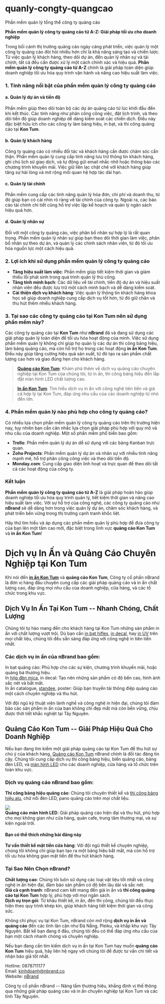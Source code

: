 # quanly-congty-quangcao
Phần mềm quản lý tổng thể công ty quảng cáo

**Phần mềm quản lý công ty quảng cáo từ A-Z: Giải pháp tối ưu cho doanh nghiệp**

Trong bối cảnh thị trường quảng cáo ngày càng phát triển, việc quản lý một công ty quảng cáo đòi hỏi nhiều hơn chỉ là khả năng sáng tạo và chiến lược. Từ việc quản lý khách hàng, theo dõi dự án, đến quản lý nhân sự và tài chính, tất cả đều cần được xử lý một cách chính xác và hiệu quả. **Phần mềm quản lý công ty quảng cáo từ A-Z** chính là giải pháp toàn diện giúp doanh nghiệp tối ưu hóa quy trình vận hành và nâng cao hiệu suất làm việc.

### 1\. **Tính năng nổi bật của phần mềm quản lý công ty quảng cáo**

#### a. **Quản lý dự án và tiến độ**

Phần mềm giúp theo dõi toàn bộ các dự án quảng cáo từ lúc khởi đầu đến khi kết thúc. Các tính năng như phân công công việc, đặt lịch trình, và theo dõi tiến độ giúp doanh nghiệp dễ dàng kiểm soát các chiến dịch. Điều này đặc biệt hữu ích cho các công ty làm bảng hiệu, in bạt, và thi công quảng cáo tại **Kon Tum**.

#### b. **Quản lý khách hàng**

Công ty quảng cáo có nhiều đối tác và khách hàng cần được chăm sóc cẩn thận. Phần mềm quản lý cung cấp tính năng lưu trữ thông tin khách hàng, ghi chú lịch sử giao dịch, và tự động gửi email nhắc nhở hoặc thông báo các chương trình khuyến mãi. Việc giữ liên lạc chặt chẽ với khách hàng giúp tăng sự hài lòng và mở rộng mối quan hệ hợp tác dài hạn.

#### c. **Quản lý tài chính**

Phần mềm cung cấp các tính năng quản lý hóa đơn, chi phí và doanh thu, từ đó giúp bạn có cái nhìn rõ ràng về tài chính của công ty. Ngoài ra, các báo cáo tài chính chi tiết cũng hỗ trợ việc lập kế hoạch và quản lý ngân sách hiệu quả hơn.

#### d. **Quản lý nhân sự**

Đối với một công ty quảng cáo, việc phân bổ nhân sự hợp lý là rất quan trọng. Phần mềm quản lý nhân sự giúp bạn theo dõi thời gian làm việc, phân bổ nhân sự theo dự án, và quản lý các chính sách nhân viên, từ đó tối ưu hóa nguồn lực một cách hiệu quả.

### 2\. **Lợi ích khi sử dụng phần mềm quản lý công ty quảng cáo**

-   **Tăng hiệu suất làm việc**: Phần mềm giúp tiết kiệm thời gian và giảm thiểu lỗi phát sinh trong quá trình quản lý thủ công.
-   **Tăng tính minh bạch**: Các dữ liệu về tài chính, tiến độ dự án và hiệu suất nhân viên đều được lưu trữ một cách minh bạch và dễ dàng kiểm soát.
-   **Cải thiện dịch vụ khách hàng**: Việc quản lý thông tin khách hàng khoa học sẽ giúp doanh nghiệp cung cấp dịch vụ tốt hơn, từ đó giữ chân và thu hút thêm nhiều khách hàng.

### 3\. **Tại sao các công ty quảng cáo tại Kon Tum nên sử dụng phần mềm này?**

Các công ty quảng cáo tại **Kon Tum** như **nBrand** đã và đang sử dụng các giải pháp quản lý toàn diện để tối ưu hóa hoạt động của mình. Việc sử dụng phần mềm quản lý không chỉ giúp họ quản lý các dự án thi công bảng hiệu, làm bảng quảng cáo, mà còn hỗ trợ họ trong các hoạt động **in ấn Kon Tum**. Điều này giúp tăng cường hiệu quả sản xuất, từ đó tạo ra sản phẩm chất lượng cao hơn và giao đúng hẹn cho khách hàng.

> **[Quảng cáo Kon Tum](https://kontum.in/quang-cao)**: Khám phá thêm về dịch vụ quảng cáo chuyên nghiệp tại Kon Tum của chúng tôi, từ in ấn, thi công bảng hiệu đến lắp đặt màn hình LED chất lượng cao.

> **[In ấn Kon Tum](https://kontum.in)**: Tìm hiểu dịch vụ in ấn với công nghệ tiên tiến và giá cả hợp lý tại Kon Tum, đáp ứng nhu cầu của các doanh nghiệp từ nhỏ đến lớn.

### 4\. **Phần mềm quản lý nào phù hợp cho công ty quảng cáo?**

Có nhiều lựa chọn phần mềm quản lý công ty quảng cáo trên thị trường hiện nay, tuy nhiên bạn cần cân nhắc lựa chọn giải pháp phù hợp với quy mô và nhu cầu của doanh nghiệp. Một số phần mềm phổ biến bao gồm:

-   **Trello**: Phần mềm quản lý dự án dễ sử dụng với các bảng Kanban trực quan.
-   **Zoho Projects**: Phần mềm quản lý dự án và nhân sự với nhiều tính năng mạnh mẽ, hỗ trợ phân công công việc và theo dõi tiến độ.
-   **Monday.com**: Cung cấp giao diện linh hoạt và trực quan để theo dõi tất cả các hoạt động của công ty.

### Kết luận

**Phần mềm quản lý công ty quảng cáo từ A-Z** là giải pháp hoàn hảo giúp doanh nghiệp tối ưu hóa quy trình quản lý, tiết kiệm thời gian và nâng cao hiệu suất làm việc. Với sự hỗ trợ của công nghệ, các công ty quảng cáo như **nBrand** sẽ dễ dàng hơn trong việc quản lý dự án, chăm sóc khách hàng, và phát triển bền vững trong thị trường cạnh tranh khốc liệt.

Hãy thử tìm hiểu và áp dụng các phần mềm quản lý phù hợp để đưa công ty của bạn lên một tầm cao mới, đặc biệt trong lĩnh vực **quảng cáo Kon Tum** và **in ấn Kon Tum**!

Dịch vụ In Ấn và Quảng Cáo Chuyên Nghiệp tại Kon Tum
====================================================

Khi nói đến [**in ấn Kon Tum**](https://kontum.in/) và **quảng cáo Kon Tum**, Công ty cổ phần nBrand là đơn vị hàng đầu chuyên cung cấp các giải pháp quảng cáo và in ấn chất lượng cao, đáp ứng mọi nhu cầu của doanh nghiệp, cửa hàng, và các tổ chức trong khu vực.

Dịch Vụ In Ấn Tại Kon Tum -- Nhanh Chóng, Chất Lượng
---------------------------------------------------

Chúng tôi tự hào mang đến cho khách hàng tại Kon Tum những sản phẩm in ấn với chất lượng vượt trội. Dù bạn cần [in bạt hiflex](https://kontum.in/bat-hiflex-quang-cao/), [in decal](https://kontum.in/decal-quang-cao/), hay [in UV](https://kontum.in/uv-phang/) trên mọi chất liệu, chúng tôi đều sẵn sàng đáp ứng với công nghệ in tiên tiến nhất.

### Các dịch vụ in ấn của nBrand bao gồm:

In bạt quảng cáo: Phù hợp cho các sự kiện, chương trình khuyến mãi, hoặc quảng bá thương hiệu.\
In [hộp đèn mica](https://kontum.in/quang-cao/bang-hieu/hop-den-mica-hut-noi/), in decal: Tạo nên những sản phẩm có độ bền cao, hình ảnh sắc nét và bắt mắt.\
In ấn catalogue, [standee](https://kontum.in/standee/), poster: Giúp bạn truyền tải thông điệp quảng cáo một cách chuyên nghiệp và thu hút.

Với đội ngũ kỹ thuật viên lành nghề và công nghệ in hiện đại, chúng tôi đảm bảo các sản phẩm in ấn của bạn không chỉ đẹp mắt mà còn bền vững, chịu được thời tiết khắc nghiệt tại Tây Nguyên.

Quảng Cáo Kon Tum -- Giải Pháp Hiệu Quả Cho Doanh Nghiệp
-------------------------------------------------------

Nếu bạn đang tìm kiếm một giải pháp quảng cáo tại Kon Tum để thu hút sự chú ý của khách hàng, [Quảng cáo Kon Tum](https://kontum.in/quang-cao) nBrand chính là đối tác đáng tin cậy. Chúng tôi cung cấp dịch vụ thi công bảng hiệu, biển quảng cáo, bảng đèn LED, và [màn hình LED](https://kontum.in/quang-cao/bang-hieu/man-hinh-led/) cho các doanh nghiệp, cửa hàng và tổ chức trên toàn khu vực.

### Dịch vụ quảng cáo nBrand bao gồm:

**Thi công bảng hiệu quảng cáo**: Chúng tôi chuyên thiết kế và [thi công bảng hiệu alu](https://kontum.in/quang-cao/bang-hieu/bang-hieu-alu/), chữ nổi đèn LED, pano quảng cáo trên mọi chất liệu.

[![](https://blogger.googleusercontent.com/img/b/R29vZ2xl/AVvXsEiE9I2ZLB2sXwxH7HCPtduNE0NdV8thifxq07KTC-GAfNQDVii-Jpb9db42cwfxZMrsKXyT_2lkvSRXA8qu74toAHHGBEDD-4io6_Aaj_fUQzFD6RvSrp8aM1dPJ1sWQS8vx_g8e83iDgLGK8QlMkv2j-YXWdX0UkZo1uUqbDNMP7fqNSQF4kST0CEGpas/w300-h400-rw/nBrandTimePhoto_20240930_172415.jpg)](https://blogger.googleusercontent.com/img/b/R29vZ2xl/AVvXsEiE9I2ZLB2sXwxH7HCPtduNE0NdV8thifxq07KTC-GAfNQDVii-Jpb9db42cwfxZMrsKXyT_2lkvSRXA8qu74toAHHGBEDD-4io6_Aaj_fUQzFD6RvSrp8aM1dPJ1sWQS8vx_g8e83iDgLGK8QlMkv2j-YXWdX0UkZo1uUqbDNMP7fqNSQF4kST0CEGpas/s4096/nBrandTimePhoto_20240930_172415.jpg)\
**Quảng cáo màn hình LED**: Giải pháp quảng cáo hiện đại và thu hút, phù hợp cho mọi không gian như cửa hàng, quán cafe, trung tâm thương mại, và sự kiện ngoài trời.

#### Bạn có thể thích những bài đăng này

**Tư vấn thiết kế mặt tiền cửa hàng**: Với đội ngũ thiết kế chuyên nghiệp, chúng tôi không chỉ giúp bạn tạo ra một bảng hiệu bắt mắt, mà còn hỗ trợ tối ưu hóa không gian mặt tiền để thu hút khách hàng.

### Tại Sao Nên Chọn nBrand?

**Chất lượng cao**: Chúng tôi luôn sử dụng các loại vật liệu tốt nhất và công nghệ in ấn hiện đại, đảm bảo sản phẩm có độ bền lâu dài và sắc nét.\
**Giá cả cạnh tranh**: nBrand cam kết mang đến giá in ấn và **thi công quảng cáo tại Kon Tum** hợp lý, phù hợp với mọi ngân sách.\
**Dịch vụ trọn gói**: Từ khâu thiết kế, in ấn, đến thi công, chúng tôi đều thực hiện theo quy trình khép kín, giúp khách hàng tiết kiệm thời gian và công sức.

Không chỉ phục vụ tại Kon Tum, nBrand còn mở rộng **dịch vụ in ấn và quảng cáo** đến các tỉnh lân cận như Đà Nẵng, Pleiku, và khắp khu vực Tây Nguyên. Bất kể bạn đang ở đâu, chúng tôi đều có thể đáp ứng nhu cầu của bạn một cách nhanh chóng và chuyên nghiệp.

Nếu bạn đang cần tìm kiếm dịch vụ in ấn tại Kon Tum hay muốn **quảng cáo Kon Tum** hiệu quả, hãy liên hệ ngay với chúng tôi để được tư vấn chi tiết và nhận báo giá tốt nhất.

Hotline: 0878711177\
Email: kinhdoanh@nbrand.co\
Website: [nBrand](https://nbrand.co/)

Công ty cổ phần nBrand -- Nâng tầm thương hiệu, khẳng định vị thế thông qua những giải pháp quảng cáo và in ấn chuyên nghiệp tại Kon Tum và các tỉnh Tây Nguyên.

